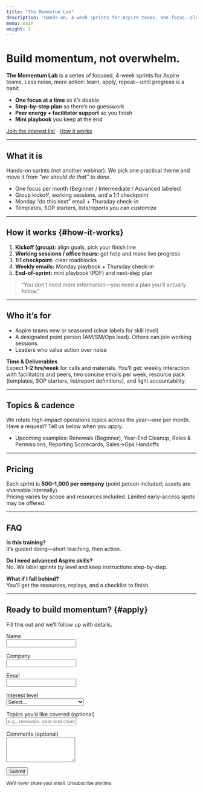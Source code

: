 ```yaml
---
title: "The Momentum Lab"
description: "Hands-on, 4-week sprints for Aspire teams. One focus. Clear steps. Real progress—without the overwhelm."
menu: main
weight: 3
---
```


# Build momentum, not overwhelm.

**The Momentum Lab** is a series of focused, 4-week sprints for Aspire teams. Less noise, more action: learn, apply, repeat—until progress is a habit.

- **One focus at a time** so it’s doable  
- **Step-by-step plan** so there’s no guesswork  
- **Peer energy + facilitator support** so you finish  
- **Mini playbook** you keep at the end

[Join the interest list](#apply) · [How it works](#how-it-works)

---

## What it is

Hands-on sprints (not another webinar). We pick one practical theme and move it from *“we should do that”* to *done*.

- One focus per month (Beginner / Intermediate / Advanced labeled)  
- Group kickoff, working sessions, and a 1:1 checkpoint  
- Monday “do this next” email + Thursday check-in  
- Templates, SOP starters, lists/reports you can customize

---

## How it works {#how-it-works}

1. **Kickoff (group):** align goals, pick your finish line  
2. **Working sessions / office hours:** get help and make live progress  
3. **1:1 checkpoint:** clear roadblocks  
4. **Weekly emails:** Monday playbook + Thursday check-in  
5. **End-of-sprint:** mini playbook (PDF) and next-step plan

> “You don’t need more information—you need a plan you’ll actually follow.”

---

## Who it’s for

- Aspire teams new or seasoned (clear labels for skill level)  
- A designated point person (AM/SM/Ops lead). Others can join working sessions.  
- Leaders who value action over noise

**Time & Deliverables**  
Expect **1–2 hrs/week** for calls and materials. You’ll get: weekly interaction with facilitators and peers, two concise emails per week, resource pack (templates, SOP starters, list/report definitions), and light accountability.

---

## Topics & cadence

We rotate high-impact operations topics across the year—one per month.  
Have a request? Tell us below when you apply.

- Upcoming examples: Renewals (Beginner), Year-End Cleanup, Roles & Permissions, Reporting Scorecards, Sales→Ops Handoffs

---

## Pricing

Each sprint is **$500–$1,000 per company** (point person included; assets are shareable internally).  
Pricing varies by scope and resources included. Limited early-access spots may be offered.

---

## FAQ

**Is this training?**  
It’s guided doing—short teaching, then action.

**Do I need advanced Aspire skills?**  
No. We label sprints by level and keep instructions step-by-step.

**What if I fall behind?**  
You’ll get the resources, replays, and a checklist to finish.

---

## Ready to build momentum? {#apply}

Fill this out and we’ll follow up with details.

<!-- If deployed on Netlify, this form will work out of the box. -->
<form name="momentum-lab-interest" method="POST" data-netlify="true">
  <input type="hidden" name="form-name" value="momentum-lab-interest" />
  <p><label>Name<br><input type="text" name="name" required></label></p>
  <p><label>Company<br><input type="text" name="company"></label></p>
  <p><label>Email<br><input type="email" name="email" required></label></p>
  <p><label>Interest level<br>
    <select name="interest" required>
      <option value="">Select…</option>
      <option>Join the mailing list</option>
      <option>I’m interested—tell me more</option>
      <option>I’m ready to enroll (invoice me)</option>
    </select>
  </label></p>
  <p><label>Topics you’d like covered (optional)<br>
    <input type="text" name="topics" placeholder="e.g., renewals, year-end cleanup, roles & permissions">
  </label></p>
  <p><label>Comments (optional)<br><textarea name="comments" rows="4"></textarea></label></p>
  <p><button type="submit">Submit</button></p>
  <p><small>We’ll never share your email. Unsubscribe anytime.</small></p>
</form>

